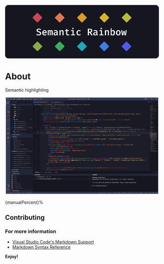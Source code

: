 ![Banner](./assets/SR_Banner.png)

# About
Semantic highlighting 

![Banner](./assets/SR_Example.png)

{manualPercent}%

## Contributing




### For more information
* [Visual Studio Code's Markdown Support](http://code.visualstudio.com/docs/languages/markdown)
* [Markdown Syntax Reference](https://help.github.com/articles/markdown-basics/)

**Enjoy!**
